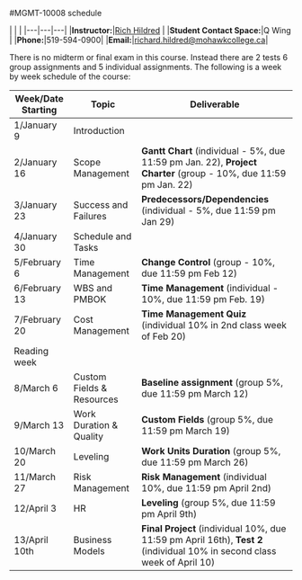 #MGMT-10008 schedule

|&nbsp;|&nbsp;|
|---|---|---|
|**Instructor:**|[Rich Hildred](https://rhildred.github.io/calendar.html) |
|**Student Contact Space:**|Q Wing |
|**Phone:**|519-594-0900|
|**Email:**|richard.hildred@mohawkcollege.ca|

There is no midterm or final exam in this course. Instead there are 2 tests 6 group assignments and 5 individual assignments. The following is a week by week schedule of the course:

|Week/Date Starting|Topic|Deliverable|
|---|---|---|
|1/January 9|Introduction||
|2/January 16|Scope Management|**Gantt Chart** (individual - 5%, due 11:59 pm Jan. 22), **Project Charter** (group - 10%, due 11:59 pm Jan. 22)|
|3/January 23|Success and Failures|**Predecessors/Dependencies** (individual - 5%, due 11:59 pm Jan 29)|
|4/January 30|Schedule and Tasks||
|5/February 6|Time Management|**Change Control** (group - 10%, due 11:59 pm Feb 12)|
|6/February 13|WBS and PMBOK|**Time Management** (individual - 10%, due 11:59 pm Feb. 19)|
|7/February 20|Cost Management|**Time Management Quiz** (individual 10% in 2nd class week of Feb 20)|
|Reading week|||
|8/March 6|Custom Fields & Resources|**Baseline assignment** (group 5%, due 11:59 pm March 12)|
|9/March 13|Work Duration & Quality|**Custom Fields** (group 5%, due 11:59 pm March 19)|
|10/March 20|Leveling|**Work Units Duration** (group 5%, due 11:59 pm March 26)|
|11/March 27|Risk Management|**Risk Management** (individual 10%, due 11:59 pm April 2nd)|
|12/April 3|HR|**Leveling** (group 5%, due 11:59 pm April 9th)|
|13/April 10th|Business Models|**Final Project** (individual 10%, due 11:59 pm April 16th), **Test 2** (individual 10% in second class week of April 10)|

